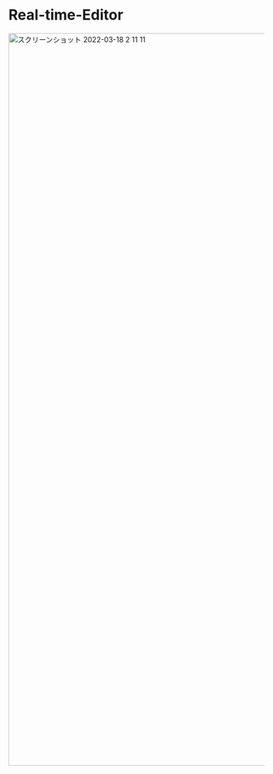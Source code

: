 # Real-time-Editor

<img width="1440" alt="スクリーンショット 2022-03-18 2 11 11" src="https://user-images.githubusercontent.com/34049491/158856333-d73299ab-a755-4214-b2a6-7da76fa0e7fe.png">
